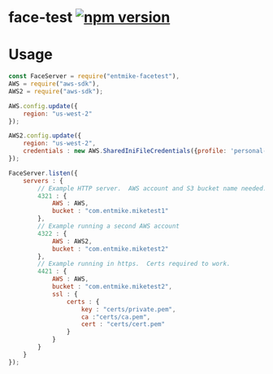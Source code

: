 # face-test [![npm version](https://badge.fury.io/js/entmike-facetest.svg)](https://badge.fury.io/js/entmike-facetest)

# Usage
```javascript
const FaceServer = require("entmike-facetest"),
AWS = require("aws-sdk"),
AWS2 = require("aws-sdk");

AWS.config.update({
	region: "us-west-2"
});

AWS2.config.update({
	region: "us-west-2",
	credentials : new AWS.SharedIniFileCredentials({profile: 'personal-account'})
});

FaceServer.listen({
	servers : {
		// Example HTTP server.  AWS account and S3 bucket name needed.
		4321 : {
			AWS : AWS,
			bucket : "com.entmike.miketest1"
		},
		// Example running a second AWS account
		4322 : {
			AWS : AWS2,
			bucket : "com.entmike.miketest2"
		},
		// Example running in https.  Certs required to work.
		4421 : {
			AWS : AWS,
			bucket : "com.entmike.miketest2",
			ssl : {
				certs : {
					key : "certs/private.pem",
					ca :"certs/ca.pem",
					cert : "certs/cert.pem"
				}
			}
		}
	}
});
```
